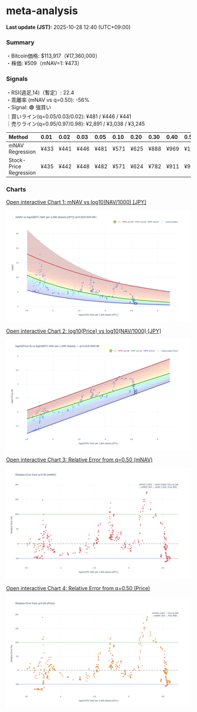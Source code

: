 # meta-analysis


<!--REPORT:START-->
**Last update (JST):** 2025-10-28 12:40 (UTC+09:00)

### Summary
・Bitcoin価格: $113,917（¥17,360,000）  
・株価: ¥509（mNAV=1: ¥473）

### Signals
・RSI(週足,14)（暫定）: 22.4  
・乖離率 (mNAV vs q=0.50): -56%  
・Signal: 🟣 強買い  
｜買いライン(q=0.05/0.03/0.02): ¥481 / ¥446 / ¥441  
｜売りライン(q=0.95/0.97/0.98): ¥2,891 / ¥3,038 / ¥3,245

| Method                 | 0.01   | 0.02   | 0.03   | 0.05   | 0.10   | 0.20   | 0.30   | 0.40   | 0.50   | 0.60   | 0.70   | 0.80   | 0.90   | 0.95   | 0.97   | 0.98   | 0.99   |
|:-----------------------|:-------|:-------|:-------|:-------|:-------|:-------|:-------|:-------|:-------|:-------|:-------|:-------|:-------|:-------|:-------|:-------|:-------|
| mNAV Regression        | ¥433   | ¥441   | ¥446   | ¥481   | ¥571   | ¥625   | ¥888   | ¥969   | ¥1,103 | ¥1,328 | ¥1,476 | ¥1,888 | ¥2,585 | ¥2,891 | ¥3,038 | ¥3,245 | ¥3,245 |
| Stock-Price Regression | ¥435   | ¥442   | ¥448   | ¥482   | ¥571   | ¥624   | ¥782   | ¥911   | ¥990   | ¥1,171 | ¥1,344 | ¥1,805 | ¥2,346 | ¥2,550 | ¥2,665 | ¥2,924 | ¥2,943 |

### Charts
[Open interactive Chart 1: mNAV vs log10(NAV/1000) [JPY]](https://tkzm240.github.io/meta-analysis/fig1.html)

![fig1](assets/fig1.png)

[Open interactive Chart 2: log10(Price) vs log10(NAV/1000) [JPY]](https://tkzm240.github.io/meta-analysis/fig2.html)

![fig2](assets/fig2.png)

[Open interactive Chart 3: Relative Error from q=0.50 (mNAV)](https://tkzm240.github.io/meta-analysis/fig3.html)

![fig3](assets/fig3.png)

[Open interactive Chart 4: Relative Error from q=0.50 (Price)](https://tkzm240.github.io/meta-analysis/fig4.html)

![fig4](assets/fig4.png)
<!--REPORT:END-->

